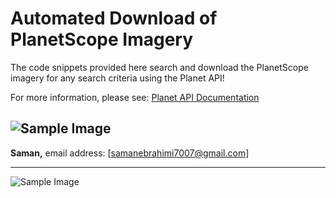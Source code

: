 # Automated Download of PlanetScope Imagery

The code snippets provided here search and download the PlanetScope imagery for any search criteria using the Planet API!

For more information, please see:
[Planet API Documentation](https://developers.planet.com/docs/apis/data/)

![Sample Image]([https://www.google.com/url?sa=i&url=https%3A%2F%2Fwww.planet.com%2Fproducts%2Fsatellite-imagery-of-earth%2F&psig=AOvVaw2Xvo49vosJ01-O7dS5ScxS&ust=1720056878192000&source=images&cd=vfe&opi=89978449&ved=0CBEQjRxqFwoTCMDSj7DdiYcDFQAAAAAdAAAAABAE](https://www.planet.com/static/b5a1dfd2bb428edca735ddce182debc1/e9ee7/planet-imagery-hero.jpg))
---

**Saman,**
email address: [samanebrahimi7007@gmail.com]

---

![Sample Image](https://example.com/sample-image.jpg)
